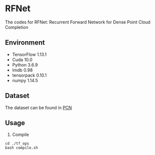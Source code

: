 # RFNet
The codes for RFNet: Recurrent Forward Network for Dense Point Cloud Completion

## Environment
* TensorFlow 1.13.1
* Cuda 10.0
* Python 3.6.9
* lmdb 0.98  
* tensorpack 0.10.1
* numpy 1.14.5

## Dataset
The dataset can be found in [PCN](https://github.com/wentaoyuan/pcn)

## Usage

1. Compile

```
cd ./tf_ops
bash compile.sh
```
